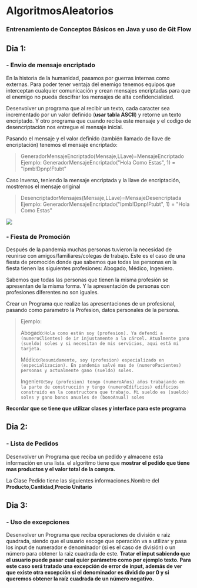 # AlgoritmosAleatorios

### Entrenamiento de Conceptos Básicos en Java y uso de Git Flow

## **Dia 1:**

### **- Envio de mensaje encriptado**

En la historia de la humanidad, pasamos por guerras internas como externas. Para poder tener ventaja del enemigo tenemos equipos que interceptan cualquier comunicación y crean mensajes encriptadas para que el enemigo no pueda descifrar los mensajes de alta confidencialidad.

Desenvolver un programa que al recibir un texto, cada caracter sea incrementado por un valor definido (**usar tabla ASCII**) y retorne un texto encriptado. Y otro programa que cuando reciba este mensaje y el codigo de desencriptación nos entregue el mensaje inicial.


Pasando el mensaje y el valor definido (también llamado de llave de encriptación) tenemos el mensaje encriptado:
> GeneradorMensajeEncriptado(Mensaje,LLave)=MensajeEncriptado
> Ejemplo:
GeneradorMensajeEncriptado("Hola Como Estas", 1) = "Ipmb!Dpnp!Ftubt"

Caso Inverso, teniendo la mensaje encriptada y la llave de encriptación, mostremos el mensaje original
> DesencriptadorMensajes(Mensaje,LLave)=MensajeDesencriptada
> Ejemplo:
> GeneradorMensajeEncriptado("Ipmb!Dpnp!Ftubt", 1) = "Hola Como Estas"

![](https://3.bp.blogspot.com/-wH80IwdioXc/Vw2IK7BUw1I/AAAAAAAAAC0/xSfv4QYfBEgFioZzBk9Ye5JRvRnYFpkOwCLcB/s1600/Tabla-ASCII.png)

### **- Fiesta de Promoción**

Después de la pandemia muchas personas tuvieron la necesidad de reunirse con amigos/familiares/colegas de trabajo. Este es el caso de una fiesta de promoción donde que sabemos que todas las personas en la fiesta tienen las siguientes profesiones: Abogado, Médico, Ingeniero.

Sabemos que todas las personas que tienen la misma profesión se apresentan de la misma forma. Y la apresentación de personas con profesiones diferentes no son iguales.

Crear un Programa que realize las apresentaciones de un profesional, pasando como parametro la Profesion, datos personales de la persona.

>Ejemplo:
>
>Abogado:`Hola como están soy (profesion). Ya defendí a (numeroClientes) de ir injustamente a la cárcel. Atualmente gano (sueldo) soles y si necesitan de mis servicios, aqui está mi tarjeta.`
>
>Médico:`Resumidamente, soy (profesion) especializado en (especializacion). En pandemia salvé mas de (numeroPacientes) personas y actualmente gano (sueldo) soles.`
>
>Ingeniero:`Soy (profesion) tengo (numeroAños) años trabajando en la parte de construcción y tengo (numeroEdificios) edificios construido en la constructora que trabajo. Mi sueldo es (sueldo) soles y gano bonos anuales de (bonoAnual) soles`

**Recordar que se tiene que utilizar clases y interface para este programa**

## **Dia 2:**

### **- Lista de Pedidos**

Desenvolver un Programa que reciba un pedido y almacene esta información en una lista. el algoritmo tiene que **mostrar el pedido que tiene mas productos y el valor total de la compra.**

La Clase Pedido tiene las siguientes informaciones.Nombre del **Producto**,**Cantidad**,**Precio Unitario**

## **Dia 3:**

### **- Uso de excepciones**

Desenvolver un Programa que reciba operaciones de división e raiz quadrada, siendo que el usuario escoge que operación va a utilizar y pasa los input de numerador e denominador (si es el caso de división) o un número para obtener la raiz cuadrada de este. **Tratar el input sabiendo que el usuario puede pasar cual quier parámetro como por ejemplo texto. Para este caso será tratado una excepción de error de input, además de ver que existe otra excepción si el denominador es dividido por 0 y si queremos obtener la raíz cuadrada de un número negativo.**

